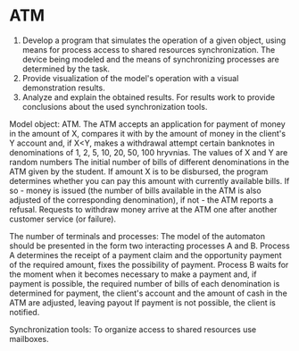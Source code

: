 # ATM
1. Develop a program that simulates the operation of a given object, using means for process access to shared resources 
synchronization. The device being modeled and the means of synchronizing processes are determined by the task.
2. Provide visualization of the model's operation with a visual demonstration results.
3. Analyze and explain the obtained results. For results work to provide conclusions about the used synchronization tools.

Model object: ATM.
The ATM accepts an application for payment of money in the amount of X, compares it with 
by the amount of money in the client's Y account and, if X<Y, makes a withdrawal attempt 
certain banknotes in denominations of 1, 2, 5, 10, 20, 50, 100 hryvnias. The values of X and Y are
random numbers The initial number of bills of different denominations in the ATM 
given by the student. If amount X is to be disbursed, the program determines whether 
you can pay this amount with currently available bills. If so -
money is issued (the number of bills available in the ATM is also adjusted 
of the corresponding denomination), if not - the ATM reports a refusal.
Requests to withdraw money arrive at the ATM one after another 
customer service (or failure).

The number of terminals and processes: The model of the automaton should be presented in the form 
two interacting processes A and B.
Process A determines the receipt of a payment claim and the opportunity 
payment of the required amount, fixes the possibility of payment.
Process B waits for the moment when it becomes necessary to make a payment and, if 
payment is possible, the required number of bills of each denomination is determined
for payment, the client's account and the amount of cash in the ATM are adjusted, leaving 
payout If payment is not possible, the client is notified.

Synchronization tools: To organize access to shared resources use mailboxes.
